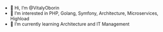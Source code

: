 - 👋 Hi, I’m @VitalyOborin
- 👀 I’m interested in PHP, Golang, Symfony, Architecture, Microservices, Highload
- 🌱 I’m currently learning Architecture and IT Management
